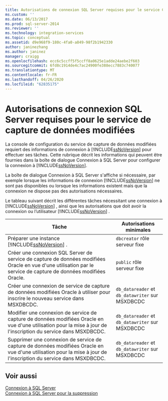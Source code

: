```yaml
---
title: Autorisations de connexion SQL Server requises pour le service CDC | Microsoft Docs
ms.custom: ''
ms.date: 06/13/2017
ms.prod: sql-server-2014
ms.reviewer: ''
ms.technology: integration-services
ms.topic: conceptual
ms.assetid: d9e968f9-180c-4fa0-a849-98f2b1942330
author: janinezhang
ms.author: janinez
manager: craigg
ms.openlocfilehash: ecc6c5ccff5f5ccff8a0625e1adde24aebe2f603
ms.sourcegitcommit: 6fd8c1914de4c7ac24900fe388ecc7883c740077
ms.translationtype: MT
ms.contentlocale: fr-FR
ms.lasthandoff: 04/26/2020
ms.locfileid: "62835175"
---
```

# <a name="sql-server-connection-required-permissions-for-the-cdc-service"></a>Autorisations de connexion SQL Server requises pour le service de capture de données modifiées
  La console de configuration du service de capture de données modifiées requiert des informations de connexion à [!INCLUDE[ssNoVersion](../../includes/ssnoversion-md.md)] pour effectuer ses tâches. Cette rubrique décrit les informations qui peuvent être fournies dans la boîte de dialogue Connexion à SQL Server pour configurer la connexion à [!INCLUDE[ssNoVersion](../../includes/ssnoversion-md.md)].  
  
 La boîte de dialogue Connexion à SQL Server s'affiche si nécessaire, par exemple lorsque les informations de connexion [!INCLUDE[ssNoVersion](../../includes/ssnoversion-md.md)] ne sont pas disponibles ou lorsque les informations existent mais que la connexion ne dispose pas des autorisations nécessaires.  
  
 Le tableau suivant décrit les différentes tâches nécessitant une connexion à [!INCLUDE[ssNoVersion](../../includes/ssnoversion-md.md)] , ainsi que les autorisations que doit avoir la connexion ou l’utilisateur [!INCLUDE[ssNoVersion](../../includes/ssnoversion-md.md)] .  
  
|Tâche|Autorisations minimales|  
|----------|-------------------------|  
|Préparer une instance [!INCLUDE[ssNoVersion](../../includes/ssnoversion-md.md)] .|`dbcreator` rôle serveur fixe|  
|Créer une connexion SQL Server de service de capture de données modifiées Oracle en vue d'une utilisation par le service de capture de données modifiées Oracle.|`public` rôle serveur fixe|  
|Créer une connexion de service de capture de données modifiées Oracle à utiliser pour inscrire le nouveau service dans MSXDBCDC.|`db_datareader` et `db_datawriter` sur MSXDBCDC|  
|Modifier une connexion de service de capture de données modifiées Oracle en vue d'une utilisation pour la mise à jour de l'inscription du service dans MSXDBCDC.|`db_datareader` et `db_datawriter` sur MSXDBCDC|  
|Supprimer une connexion de service de capture de données modifiées Oracle en vue d'une utilisation pour la mise à jour de l'inscription du service dans MSXDBCDC.|`db_datareader` et `db_datawriter` sur MSXDBCDC|  
  
## <a name="see-also"></a>Voir aussi  
 [Connexion à SQL Server](connection-to-sql-server.md)   
 [Connexion à SQL Server pour la suppression](connection-to-sql-server-for-delete.md)  
  
  
